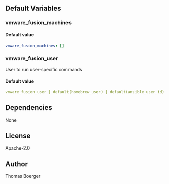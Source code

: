 
## Default Variables

### vmware_fusion_machines

#### Default value

```yaml
vmware_fusion_machines: []
```

### vmware_fusion_user

User to run user-specific commands

#### Default value

```yaml
vmware_fusion_user | default(homebrew_user) | default(ansible_user_id)
```
## Dependencies

None

## License

Apache-2.0

## Author

Thomas Boerger
